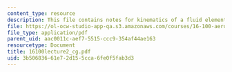 ```yaml
---
content_type: resource
description: This file contains notes for kinematics of a fluid element.
file: https://ol-ocw-studio-app-qa.s3.amazonaws.com/courses/16-100-aerodynamics-fall-2005/3b50683661e72d155cca6fe0f5fab3d3_16100lecture2_cg.pdf
file_type: application/pdf
parent_uid: aac0011c-aef7-5515-ccc9-354af44ae163
resourcetype: Document
title: 16100lecture2_cg.pdf
uid: 3b506836-61e7-2d15-5cca-6fe0f5fab3d3
---
```

